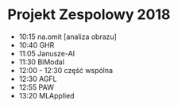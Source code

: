 # Projekt Zespolowy 2018

* 10:15 na.omit [analiza obrazu]
* 10:40 GHR
* 11:05 Janusze-AI
* 11:30 BiModal
* 12:00 - 12:30 część wspólna
* 12:30 AGFL
* 12:55 PAW
* 13:20 MLApplied
